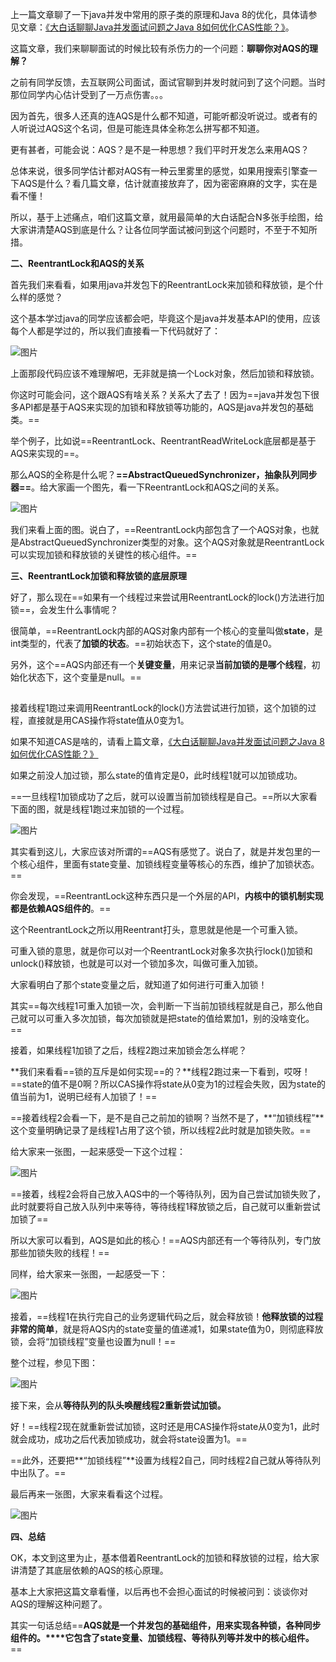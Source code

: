 上一篇文章聊了一下java并发中常用的原子类的原理和Java 8的优化，具体请参见文章：[《大白话聊聊Java并发面试问题之Java 8如何优化CAS性能？》](http://mp.weixin.qq.com/s?__biz=MzU0OTk3ODQ3Ng==&mid=2247484070&idx=1&sn=c1d49bce3c9da7fcc7e057d858e21d69&chksm=fba6eaa5ccd163b3a935303f10a54a38f15f3c8364c7c1d489f0b1aa1b2ef293a35c565d2fda&scene=21#wechat_redirect)。



这篇文章，我们来聊聊面试的时候比较有杀伤力的一个问题：**聊聊你对AQS的理解？**



之前有同学反馈，去互联网公司面试，面试官聊到并发时就问到了这个问题。当时那位同学内心估计受到了一万点伤害。。。



因为首先，很多人还真的连AQS是什么都不知道，可能听都没听说过。或者有的人听说过AQS这个名词，但是可能连具体全称怎么拼写都不知道。



更有甚者，可能会说：AQS？是不是一种思想？我们平时开发怎么来用AQS？



总体来说，很多同学估计都对AQS有一种云里雾里的感觉，如果用搜索引擎查一下AQS是什么？看几篇文章，估计就直接放弃了，因为密密麻麻的文字，实在是看不懂！



所以，基于上述痛点，咱们这篇文章，就用最简单的大白话配合N多张手绘图，给大家讲清楚AQS到底是什么？让各位同学面试被问到这个问题时，不至于不知所措。





**二、ReentrantLock和AQS的关系**







首先我们来看看，如果用java并发包下的ReentrantLock来加锁和释放锁，是个什么样的感觉？



这个基本学过java的同学应该都会吧，毕竟这个是java并发基本API的使用，应该每个人都是学过的，所以我们直接看一下代码就好了：



![图片](https://mmbiz.qpic.cn/mmbiz_png/1J6IbIcPCLa768DWZMrExHMwlVcn3Nw0bGzw4wxwpt1NZFbkeo6Ngp8OnribTzA07KMLuwuRRMqjhY6epzweAQQ/640?wx_fmt=png&tp=webp&wxfrom=5&wx_lazy=1&wx_co=1)



上面那段代码应该不难理解吧，无非就是搞一个Lock对象，然后加锁和释放锁。



你这时可能会问，这个跟AQS有啥关系？关系大了去了！因为==java并发包下很多API都是基于AQS来实现的加锁和释放锁等功能的，AQS是java并发包的基础类。==



举个例子，比如说==ReentrantLock、ReentrantReadWriteLock底层都是基于AQS来实现的==。



那么AQS的全称是什么呢？**==AbstractQueuedSynchronizer，抽象队列同步器==**。给大家画一个图先，看一下ReentrantLock和AQS之间的关系。

![图片](https://mmbiz.qpic.cn/mmbiz_png/1J6IbIcPCLa768DWZMrExHMwlVcn3Nw0lvMlWkGrT1YiacaaYep4PWDo6UziahxaibvbL1b0RBvmdgicbPEjoWAGxA/640?wx_fmt=png&tp=webp&wxfrom=5&wx_lazy=1&wx_co=1)

我们来看上面的图。说白了，==ReentrantLock内部包含了一个AQS对象，也就是AbstractQueuedSynchronizer类型的对象。这个AQS对象就是ReentrantLock可以实现加锁和释放锁的关键性的核心组件。==





**三、ReentrantLock加锁和释放锁的底层原理**





好了，那么现在==如果有一个线程过来尝试用ReentrantLock的lock()方法进行加锁==，会发生什么事情呢？



很简单，==ReentrantLock内部的AQS对象内部有一个核心的变量叫做**state**，是int类型的，代表了**加锁的状态**。==初始状态下，这个state的值是0。



另外，这个==AQS内部还有一个**关键变量**，用来记录**当前加锁的是哪个线程**，初始化状态下，这个变量是null。==

![图片](data:image/gif;base64,iVBORw0KGgoAAAANSUhEUgAAAAEAAAABCAYAAAAfFcSJAAAADUlEQVQImWNgYGBgAAAABQABh6FO1AAAAABJRU5ErkJggg==)

接着线程1跑过来调用ReentrantLock的lock()方法尝试进行加锁，这个加锁的过程，直接就是用CAS操作将state值从0变为1。



如果不知道CAS是啥的，请看上篇文章，[《大白话聊聊Java并发面试问题之Java 8如何优化CAS性能？》](http://mp.weixin.qq.com/s?__biz=MzU0OTk3ODQ3Ng==&mid=2247484070&idx=1&sn=c1d49bce3c9da7fcc7e057d858e21d69&chksm=fba6eaa5ccd163b3a935303f10a54a38f15f3c8364c7c1d489f0b1aa1b2ef293a35c565d2fda&scene=21#wechat_redirect)



如果之前没人加过锁，那么state的值肯定是0，此时线程1就可以加锁成功。



==一旦线程1加锁成功了之后，就可以设置当前加锁线程是自己。==所以大家看下面的图，就是线程1跑过来加锁的一个过程。

![图片](https://mmbiz.qpic.cn/mmbiz_png/1J6IbIcPCLa768DWZMrExHMwlVcn3Nw0cXGXRFa106UuOhjsmodJfqcRBlYx5Z0tfW011ehnoDxdcVR9Xk627Q/640?wx_fmt=png&tp=webp&wxfrom=5&wx_lazy=1&wx_co=1)



其实看到这儿，大家应该对所谓的==AQS有感觉了。说白了，就是并发包里的一个核心组件，里面有state变量、加锁线程变量等核心的东西，维护了加锁状态。==



你会发现，==ReentrantLock这种东西只是一个外层的API，**内核中的锁机制实现都是依赖AQS组件的**。==



这个ReentrantLock之所以用Reentrant打头，意思就是他是一个可重入锁。



可重入锁的意思，就是你可以对一个ReentrantLock对象多次执行lock()加锁和unlock()释放锁，也就是可以对一个锁加多次，叫做可重入加锁。



大家看明白了那个state变量之后，就知道了如何进行可重入加锁！



其实==每次线程1可重入加锁一次，会判断一下当前加锁线程就是自己，那么他自己就可以可重入多次加锁，每次加锁就是把state的值给累加1，别的没啥变化。==





接着，如果线程1加锁了之后，线程2跑过来加锁会怎么样呢？



**我们来看看==锁的互斥是如何实现==的？**线程2跑过来一下看到，哎呀！==state的值不是0啊？所以CAS操作将state从0变为1的过程会失败，因为state的值当前为1，说明已经有人加锁了！==



==接着线程2会看一下，是不是自己之前加的锁啊？当然不是了，**“加锁线程”**这个变量明确记录了是线程1占用了这个锁，所以线程2此时就是加锁失败。==



给大家来一张图，一起来感受一下这个过程：

![图片](https://mmbiz.qpic.cn/mmbiz_png/1J6IbIcPCLa768DWZMrExHMwlVcn3Nw0LtGCxkTaBFK8pm6ian7lRUGc0Phniaibfyg1UJojxajs4nJUcq5Q0YqXQ/640?wx_fmt=png&tp=webp&wxfrom=5&wx_lazy=1&wx_co=1)





==接着，线程2会将自己放入AQS中的一个等待队列，因为自己尝试加锁失败了，此时就要将自己放入队列中来等待，等待线程1释放锁之后，自己就可以重新尝试加锁了==



所以大家可以看到，AQS是如此的核心！==AQS内部还有一个等待队列，专门放那些加锁失败的线程！==



同样，给大家来一张图，一起感受一下：

![图片](https://mmbiz.qpic.cn/mmbiz_png/1J6IbIcPCLa768DWZMrExHMwlVcn3Nw0nHWvYETmSkZffNUKw9RrzAQA5Z4m0BUcBMqRWgv0yG2L3ezW86ic1PQ/640?wx_fmt=png&tp=webp&wxfrom=5&wx_lazy=1&wx_co=1)



接着，==线程1在执行完自己的业务逻辑代码之后，就会释放锁！**他释放锁的过程非常的简单**，就是将AQS内的state变量的值递减1，如果state值为0，则彻底释放锁，会将“加锁线程”变量也设置为null！==



整个过程，参见下图：

![图片](https://mmbiz.qpic.cn/mmbiz_png/1J6IbIcPCLa768DWZMrExHMwlVcn3Nw0dwBI8k2icGZETibUZowsia54nB3sHFXRQDkjbHWNvpY6kBI5V4bbiae1bQ/640?wx_fmt=png&tp=webp&wxfrom=5&wx_lazy=1&wx_co=1)





接下来，会从**等待队列的队头唤醒线程2重新尝试加锁。**



好！==线程2现在就重新尝试加锁，这时还是用CAS操作将state从0变为1，此时就会成功，成功之后代表加锁成功，就会将state设置为1。==



==此外，还要把**“加锁线程”**设置为线程2自己，同时线程2自己就从等待队列中出队了。==



最后再来一张图，大家来看看这个过程。

![图片](https://mmbiz.qpic.cn/mmbiz_png/1J6IbIcPCLa768DWZMrExHMwlVcn3Nw0wvO5PVEbulcYWKaqPXKEzr5fONBeUjZic0LdFibp8Khw31pemSibnlsMw/640?wx_fmt=png&tp=webp&wxfrom=5&wx_lazy=1&wx_co=1)









**四、总结**





OK，本文到这里为止，基本借着ReentrantLock的加锁和释放锁的过程，给大家讲清楚了其底层依赖的AQS的核心原理。



基本上大家把这篇文章看懂，以后再也不会担心面试的时候被问到：谈谈你对AQS的理解这种问题了。



其实一句话总结==**AQS就是一个并发包的基础组件，用来实现各种锁，各种同步组件的。****它包含了state变量、加锁线程、等待队列等并发中的核心组件。**==